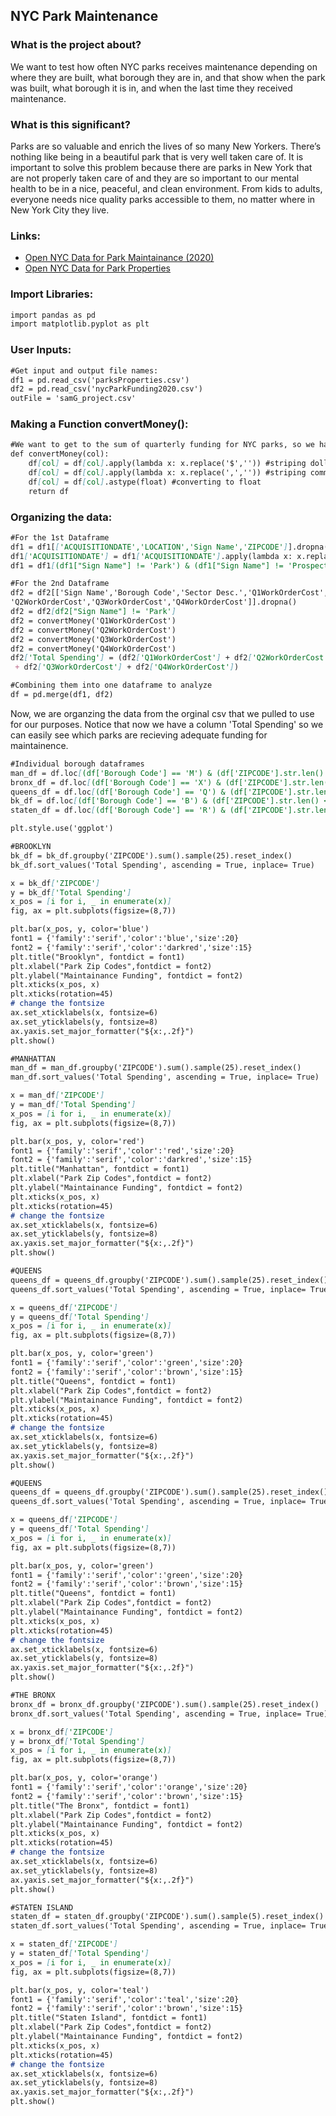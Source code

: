 ## NYC Park Maintenance

### What is the project about?

We want to test how often NYC parks receives maintenance depending on where they are built, what borough they are in, and that show when the park was built, what borough it is in, and when the last time they received maintenance.

### What is this significant?

Parks are so valuable and enrich the lives of so many New Yorkers. There’s nothing like being in a beautiful park that is very well taken care of. It is important to solve this problem because there are parks in New York that are not properly taken care of and they are so important to our mental health to be in a nice, peaceful, and clean environment. From kids to adults, everyone needs nice quality parks accessible to them, no matter where in New York City they live.

### Links:
- [Open NYC Data for Park Maintainance (2020)](https://www.nycgovparks.org/news/archive)
- [Open NYC Data for Park Properties](https://data.cityofnewyork.us/Recreation/Parks-Properties/enfh-gkve)

### Import Libraries:
```markdown
import pandas as pd
import matplotlib.pyplot as plt
```
### User Inputs:
```markdown
#Get input and output file names:
df1 = pd.read_csv('parksProperties.csv')
df2 = pd.read_csv('nycParkFunding2020.csv')
outFile = 'samG_project.csv'
```
### Making a Function convertMoney():
```markdown
#We want to get to the sum of quarterly funding for NYC parks, so we have to converts the strings into floats.
def convertMoney(col):
    df[col] = df[col].apply(lambda x: x.replace('$','')) #striping dollar sign
    df[col] = df[col].apply(lambda x: x.replace(',','')) #striping comma
    df[col] = df[col].astype(float) #converting to float
    return df
```
### Organizing the data:
```markdown
#For the 1st Dataframe
df1 = df1[['ACQUISITIONDATE','LOCATION','Sign Name','ZIPCODE']].dropna()
df1['ACQUISITIONDATE'] = df1['ACQUISITIONDATE'].apply(lambda x: x.replace(' 00:00:00.0000000','')) #striping the string of zeros
df1 = df1[(df1["Sign Name"] != 'Park') & (df1["Sign Name"] != 'Prospect Park')]
```
```markdown
#For the 2nd Dataframe
df2 = df2[['Sign Name','Borough Code','Sector Desc.','Q1WorkOrderCost',
'Q2WorkOrderCost','Q3WorkOrderCost','Q4WorkOrderCost']].dropna()
df2 = df2[df2["Sign Name"] != 'Park']
df2 = convertMoney('Q1WorkOrderCost')
df2 = convertMoney('Q2WorkOrderCost')
df2 = convertMoney('Q3WorkOrderCost')
df2 = convertMoney('Q4WorkOrderCost')
df2['Total Spending'] = (df2['Q1WorkOrderCost'] + df2['Q2WorkOrderCost']
 + df2['Q3WorkOrderCost'] + df2['Q4WorkOrderCost'])
```
```markdown
#Combining them into one dataframe to analyze
df = pd.merge(df1, df2)
```
Now, we are organzing the data from the orginal csv that we pulled to use for our purposes. Notice that now we have a column 'Total Spending' so we can easily see which parks are recieving adequate funding for maintainence.
```markdown
#Individual borough dataframes
man_df = df.loc[(df['Borough Code'] == 'M') & (df['ZIPCODE'].str.len() <= 5), :]
bronx_df = df.loc[(df['Borough Code'] == 'X') & (df['ZIPCODE'].str.len() <= 5), :]
queens_df = df.loc[(df['Borough Code'] == 'Q') & (df['ZIPCODE'].str.len() <= 5), :]
bk_df = df.loc[(df['Borough Code'] == 'B') & (df['ZIPCODE'].str.len() <= 5), :]
staten_df = df.loc[(df['Borough Code'] == 'R') & (df['ZIPCODE'].str.len() <= 5), :]
```
```markdown
plt.style.use('ggplot')
```
```markdown
#BROOKLYN
bk_df = bk_df.groupby('ZIPCODE').sum().sample(25).reset_index()
bk_df.sort_values('Total Spending', ascending = True, inplace= True)

x = bk_df['ZIPCODE']
y = bk_df['Total Spending']
x_pos = [i for i, _ in enumerate(x)]
fig, ax = plt.subplots(figsize=(8,7))

plt.bar(x_pos, y, color='blue')
font1 = {'family':'serif','color':'blue','size':20}
font2 = {'family':'serif','color':'darkred','size':15}
plt.title("Brooklyn", fontdict = font1)
plt.xlabel("Park Zip Codes",fontdict = font2)
plt.ylabel("Maintainance Funding", fontdict = font2)
plt.xticks(x_pos, x)
plt.xticks(rotation=45)
# change the fontsize
ax.set_xticklabels(x, fontsize=6)
ax.set_yticklabels(y, fontsize=8)
ax.yaxis.set_major_formatter("${x:,.2f}")
plt.show()
```
```markdown
#MANHATTAN
man_df = man_df.groupby('ZIPCODE').sum().sample(25).reset_index()
man_df.sort_values('Total Spending', ascending = True, inplace= True)

x = man_df['ZIPCODE']
y = man_df['Total Spending']
x_pos = [i for i, _ in enumerate(x)]
fig, ax = plt.subplots(figsize=(8,7))

plt.bar(x_pos, y, color='red')
font1 = {'family':'serif','color':'red','size':20}
font2 = {'family':'serif','color':'darkred','size':15}
plt.title("Manhattan", fontdict = font1)
plt.xlabel("Park Zip Codes",fontdict = font2)
plt.ylabel("Maintainance Funding", fontdict = font2)
plt.xticks(x_pos, x)
plt.xticks(rotation=45)
# change the fontsize
ax.set_xticklabels(x, fontsize=6)
ax.set_yticklabels(y, fontsize=8)
ax.yaxis.set_major_formatter("${x:,.2f}")
plt.show()
```
```markdown
#QUEENS
queens_df = queens_df.groupby('ZIPCODE').sum().sample(25).reset_index()
queens_df.sort_values('Total Spending', ascending = True, inplace= True)

x = queens_df['ZIPCODE']
y = queens_df['Total Spending']
x_pos = [i for i, _ in enumerate(x)]
fig, ax = plt.subplots(figsize=(8,7))

plt.bar(x_pos, y, color='green')
font1 = {'family':'serif','color':'green','size':20}
font2 = {'family':'serif','color':'brown','size':15}
plt.title("Queens", fontdict = font1)
plt.xlabel("Park Zip Codes",fontdict = font2)
plt.ylabel("Maintainance Funding", fontdict = font2)
plt.xticks(x_pos, x)
plt.xticks(rotation=45)
# change the fontsize
ax.set_xticklabels(x, fontsize=6)
ax.set_yticklabels(y, fontsize=8)
ax.yaxis.set_major_formatter("${x:,.2f}")
plt.show()
```
```markdown
#QUEENS
queens_df = queens_df.groupby('ZIPCODE').sum().sample(25).reset_index()
queens_df.sort_values('Total Spending', ascending = True, inplace= True)

x = queens_df['ZIPCODE']
y = queens_df['Total Spending']
x_pos = [i for i, _ in enumerate(x)]
fig, ax = plt.subplots(figsize=(8,7))

plt.bar(x_pos, y, color='green')
font1 = {'family':'serif','color':'green','size':20}
font2 = {'family':'serif','color':'brown','size':15}
plt.title("Queens", fontdict = font1)
plt.xlabel("Park Zip Codes",fontdict = font2)
plt.ylabel("Maintainance Funding", fontdict = font2)
plt.xticks(x_pos, x)
plt.xticks(rotation=45)
# change the fontsize
ax.set_xticklabels(x, fontsize=6)
ax.set_yticklabels(y, fontsize=8)
ax.yaxis.set_major_formatter("${x:,.2f}")
plt.show()
```
```markdown
#THE BRONX
bronx_df = bronx_df.groupby('ZIPCODE').sum().sample(25).reset_index()
bronx_df.sort_values('Total Spending', ascending = True, inplace= True)

x = bronx_df['ZIPCODE']
y = bronx_df['Total Spending']
x_pos = [i for i, _ in enumerate(x)]
fig, ax = plt.subplots(figsize=(8,7))

plt.bar(x_pos, y, color='orange')
font1 = {'family':'serif','color':'orange','size':20}
font2 = {'family':'serif','color':'brown','size':15}
plt.title("The Bronx", fontdict = font1)
plt.xlabel("Park Zip Codes",fontdict = font2)
plt.ylabel("Maintainance Funding", fontdict = font2)
plt.xticks(x_pos, x)
plt.xticks(rotation=45)
# change the fontsize
ax.set_xticklabels(x, fontsize=6)
ax.set_yticklabels(y, fontsize=8)
ax.yaxis.set_major_formatter("${x:,.2f}")
plt.show()
```
```markdown
#STATEN ISLAND
staten_df = staten_df.groupby('ZIPCODE').sum().sample(5).reset_index()
staten_df.sort_values('Total Spending', ascending = True, inplace= True)

x = staten_df['ZIPCODE']
y = staten_df['Total Spending']
x_pos = [i for i, _ in enumerate(x)]
fig, ax = plt.subplots(figsize=(8,7))

plt.bar(x_pos, y, color='teal')
font1 = {'family':'serif','color':'teal','size':20}
font2 = {'family':'serif','color':'brown','size':15}
plt.title("Staten Island", fontdict = font1)
plt.xlabel("Park Zip Codes",fontdict = font2)
plt.ylabel("Maintainance Funding", fontdict = font2)
plt.xticks(x_pos, x)
plt.xticks(rotation=45)
# change the fontsize
ax.set_xticklabels(x, fontsize=6)
ax.set_yticklabels(y, fontsize=8)
ax.yaxis.set_major_formatter("${x:,.2f}")
plt.show()
```
